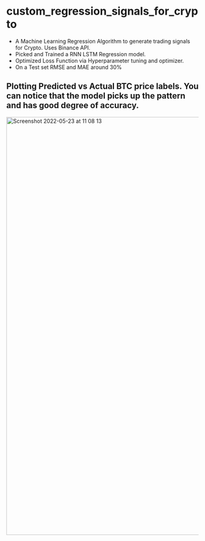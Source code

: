 # custom_regression_signals_for_crypto
- A Machine Learning Regression Algorithm to generate trading signals for Crypto. Uses Binance API.
- Picked and Trained a RNN LSTM Regression model.
- Optimized Loss Function via Hyperparameter tuning and optimizer.
- On a Test set RMSE and MAE around 30%

## Plotting Predicted vs Actual BTC price labels. You can notice that the model picks up the pattern and has good degree of accuracy.
<img width="1094" alt="Screenshot 2022-05-23 at 11 08 13" src="https://user-images.githubusercontent.com/42198709/169773492-daada348-3a25-4ff9-b137-175ed0c3595e.png">
